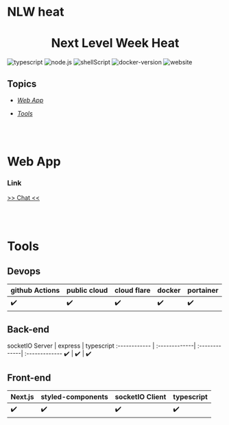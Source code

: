 # NLW heat

##  

<h1 align="center">Next Level Week Heat</h1>
<!-- <div align="center">
  <img src="https://github.com/ArthurMaverick/ezops-test-arthursantos/blob/dev/docs/images/26FPJGjhefSJuaRhu.gif" width="600" />
</div> -->


![typescript](https://img.shields.io/badge/TypeScript-007ACC?style=for-the-badge&logo=typescript&logoColor=white) ![node.js](https://img.shields.io/badge/Node.js-43853D?style=for-the-badge&logo=node.js&logoColor=white
)   ![shellScript](https://img.shields.io/badge/Shell_Script-121011?style=for-the-badge&logo=gnu-bash&logoColor=white)  ![docker-version](https://img.shields.io/docker/v/arthursantos2228/realtime-chat/latest?style=for-the-badge) ![website](https://img.shields.io/website?style=for-the-badge&up_message=ok&url=https%3A%2F%2Fwww.arthursantos.tech)



## Topics

 <!-- -  [_Install_](#install) -->
 -  [_Web App_](#web-app)
 <!-- -  [_Challenges_](#challenges) -->
 -  [_Tools_](#tools)




<!-- # Install <a name="install"></a>

  - _expect the local environment to have docker, git and curl installed_
  ### **localhost**
    
  ```bash

  git clone https://github.com/ArthurMaverick/ezops-test-arthursantos.git . \
  && docker-compose up -d \
  && curl http://www.localhost:3000
  
  ``` -->

<br />
<br />

# Web App  <a name="web-app"></a>

  ### **Link** 
   [>> Chat <<](https://nlwheat.arthursantos.tech:4000) 


<!-- # Challenges <a name="challenges"></a>

- [x] **new feature**

-  [x] **pipeline for CI/CD**

- [x] **run docker app** -->


<br />
<br />

# Tools <a name="tools"></a>

## Devops

 github Actions | public cloud | cloud flare | docker | portainer
:------------ | :-------------| :-------------| :-------------| :-------------
:heavy_check_mark: | :heavy_check_mark: |  :heavy_check_mark: | :heavy_check_mark: | :heavy_check_mark:

## Back-end

 socketIO Server | express | typescript
:------------ | :-------------| :-------------| :-------------
:heavy_check_mark:  |  :heavy_check_mark: | :heavy_check_mark:

## Front-end

 Next.js | styled-components | socketIO Client | typescript
:------------ | :-------------| :-------------| :-------------
:heavy_check_mark: | :heavy_check_mark: |  :heavy_check_mark: | :heavy_check_mark:
